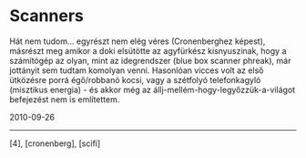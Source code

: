 # Scanners

Hát nem tudom... egyrészt nem elég véres (Cronenberghez képest), másrészt meg amikor a doki elsütötte az agyfürkész kisnyuszinak, hogy a számítógép az olyan, mint az idegrendszer (blue box scanner phreak), már jottányit sem tudtam komolyan venni. Hasonlóan vicces volt az első ütközésre porrá égő/robbanó kocsi, vagy a szétfolyó telefonkagyló (misztikus energia) - és akkor még az állj-mellém-hogy-legyőzzük-a-világot befejezést nem is említettem.

2010-09-26 

----

[4], [cronenberg], [scifi]